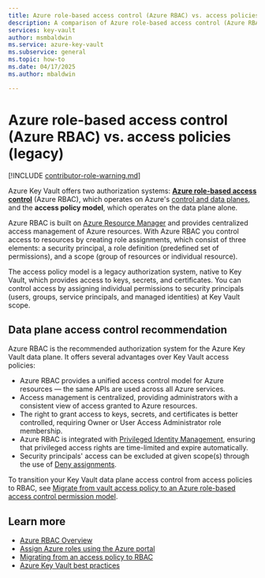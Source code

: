 ```yaml
---
title: Azure role-based access control (Azure RBAC) vs. access policies
description: A comparison of Azure role-based access control (Azure RBAC) and access policies
services: key-vault
author: msmbaldwin
ms.service: azure-key-vault
ms.subservice: general
ms.topic: how-to
ms.date: 04/17/2025
ms.author: mbaldwin

---
```

# Azure role-based access control (Azure RBAC) vs. access policies (legacy)

[!INCLUDE [contributor-role-warning.md](~/reusable-content/ce-skilling/azure/includes/key-vault/key-vault-contributor-role-warning.md)]

Azure Key Vault offers two authorization systems: **[Azure role-based access control](/azure/role-based-access-control/overview)** (Azure RBAC), which operates on Azure's [control and data planes](/azure/azure-resource-manager/management/control-plane-and-data-plane), and the **access policy model**, which operates on the data plane alone.

Azure RBAC is built on [Azure Resource Manager](/azure/azure-resource-manager/management/overview) and provides centralized access management of Azure resources. With Azure RBAC you control access to resources by creating role assignments, which consist of three elements: a security principal, a role definition (predefined set of permissions), and a scope (group of resources or individual resource).

The access policy model is a legacy authorization system, native to Key Vault, which provides access to keys, secrets, and certificates. You can control access by assigning individual permissions to security principals (users, groups, service principals, and managed identities) at Key Vault scope.

## Data plane access control recommendation

Azure RBAC is the recommended authorization system for the Azure Key Vault data plane. It offers several advantages over Key Vault access policies:
- Azure RBAC provides a unified access control model for Azure resources &mdash; the same APIs are used across all Azure services.
- Access management is centralized, providing administrators with a consistent view of access granted to Azure resources.
- The right to grant access to keys, secrets, and certificates is better controlled, requiring Owner or User Access Administrator role membership.
- Azure RBAC is integrated with [Privileged Identity Management](/azure/active-directory/privileged-identity-management/pim-configure), ensuring that privileged access rights are time-limited and expire automatically.
- Security principals' access can be excluded at given scope(s) through the use of [Deny assignments](/azure/role-based-access-control/deny-assignments).

To transition your Key Vault data plane access control from access policies to RBAC, see [Migrate from vault access policy to an Azure role-based access control permission model](rbac-migration.md).

## Learn more

- [Azure RBAC Overview](/azure/role-based-access-control/overview)
- [Assign Azure roles using the Azure portal](/azure/role-based-access-control/role-assignments-portal)
- [Migrating from an access policy to RBAC](/azure/role-based-access-control/tutorial-custom-role-cli)
- [Azure Key Vault best practices](best-practices.md)
